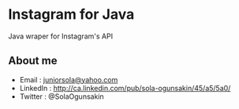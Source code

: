 Instagram for Java
==============
Java wraper for Instagram's API

## About me
* Email : juniorsola@yahoo.com
* LinkedIn : http://ca.linkedin.com/pub/sola-ogunsakin/45/a5/5a0/
* Twitter : @SolaOgunsakin
